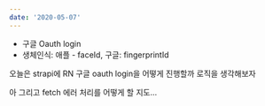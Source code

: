 ```yaml
---
date: '2020-05-07'
---
```


- 구글 Oauth login
- 생체인식: 애플 - faceId, 구글: fingerprintId

오늘은 strapi에 RN 구글 oauth login을 어떻게 진행할까 로직을 생각해보자

아 그리고 fetch 에러 처리를 어떻게 할 지도...
